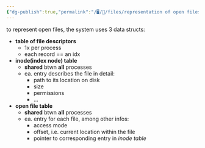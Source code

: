 ```yaml
---
{"dg-publish":true,"permalink":"/🖥/🐧/files/representation of open files/","tags":["programming","unix"]}
---
```





to represent open files, the system uses 3 data structs:
- **table of file descriptors**
	- 1x per process
	- each record == an idx
- **inode(index node) table**
	- **shared** btwn **all** processes
	- ea. entry describes the file in detail:
		- path to its location on disk
		- size
		- permissions
		- ...
- **open file table**
	- **shared** btwn **all** processes
	- ea. entry for each file, among other infos:
		- access mode
		- offset, i.e. current location within the file
		- pointer to corresponding entry in *inode table*